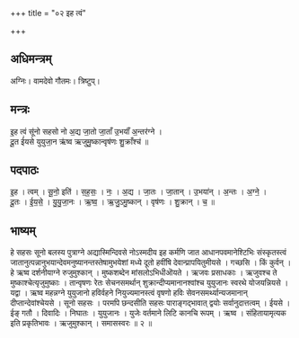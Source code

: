 +++
title = "०२ इह त्वं"

+++
## अधिमन्त्रम्
अग्निः। वामदेवो गौतमः। त्रिष्टुप्।

## मन्त्रः
इ॒ह त्वं सू॑नो सहसो नो अ॒द्य जा॒तो जा॒ताँ उ॒भयाँ॑ अ॒न्तर॑ग्ने ।  
दू॒त ई॑यसे युयुजा॒न ऋ॑ष्व ऋजुमु॒ष्कान्वृष॑णः शु॒क्राँश्च॑ ॥

## पदपाठः
इ॒ह । त्वम् । सू॒नो॒ इति॑ । स॒ह॒सः॒ । नः॒ । अ॒द्य । जा॒तः । जा॒तान् । उ॒भया॑न् । अ॒न्तः । अ॒ग्ने॒ ।  
दू॒तः । ई॒य॒से॒ । यु॒यु॒जा॒नः । ऋ॒ष्व॒ । ऋ॒जु॒ऽमु॒ष्कान् । वृष॑णः । शु॒क्रान् । च॒ ॥

## भाष्यम्
हे सहसः सूनो बलस्य पुत्राग्ने अद्यास्मिन्दिवसे नोऽस्मदीय इह कर्मणि जात आधानपवमानेश्टिभिः संस्कृतस्त्वं जातानुत्पन्नानुभयान्देवमनुष्यानन्तस्तेषामुभयेशां मध्ये दूतो हवींषि देवान्प्रापयितुमीयसे । गच्छसि । किं कुर्वन् । हे ऋष्व दर्शनीयाग्ने रुजुमुश्कान् । मुष्कशब्देन मांसलोऽभिधीऒयते । ऋजवः प्रसाधकाः । ऋजुवश्च ते मुष्काश्चेत्यृजुमुष्काः । तान्वृषणः रेतः सेचनसमर्थान् शुक्रान्दीप्यमानानश्वांश्च युयुजानः स्वरथे योजयन्नियसे । यद्वा । ऋष्व महन्नग्ने युयुजानो हविर्वहने नियुज्यमानस्त्वं वृषणो हविः सेवनसमर्थ्यान्यजमानान् दीप्तान्देवांश्चेयसे । सूनो सहसः । परमपि छन्दसीति सहसः पाराङ्गद्भावात् द्वयोः सर्वानुदात्तत्वम् । ईयसे । ईङ् गतौ । दिवादिः । निघातः । युयुजानः । युजेः वर्तमाने लिटि कानचि रूपम् । ऋष्व । संहितायामृत्यक इति प्रकृतिभावः । ऋजुमुश्कान् । समासस्वरः ॥ २ ॥